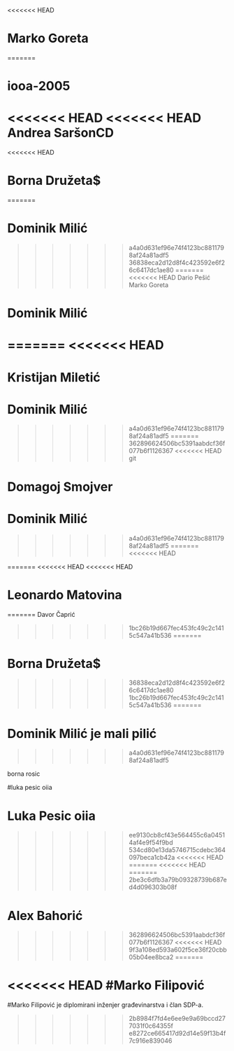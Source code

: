 <<<<<<< HEAD
# Marko Goreta
=======
# iooa-2005
<<<<<<< HEAD
<<<<<<< HEAD
Andrea SaršonCD 
=======
<<<<<<< HEAD
# Borna Družeta$
=======
# Dominik Milić
>>>>>>> a4a0d631ef96e74f4123bc8811798af24a81adf5
>>>>>>> 36838eca2d12d8f4c423592e6f26c6417dc1ae80
=======
<<<<<<< HEAD
Dario Pešić
Marko Goreta
# Dominik Milić
=======
<<<<<<< HEAD
=======

Kristijan Miletić
=======
# Dominik Milić
>>>>>>> a4a0d631ef96e74f4123bc8811798af24a81adf5
=======
>>>>>>> 362896624506bc5391aabdcf36f077b6f1126367
<<<<<<< HEAD
git




Domagoj Smojver
=======
# Dominik Milić
>>>>>>> a4a0d631ef96e74f4123bc8811798af24a81adf5
=======
<<<<<<< HEAD

=======
<<<<<<< HEAD
<<<<<<< HEAD
# Leonardo Matovina
=======
Davor Čaprić
>>>>>>> 1bc26b19d667fec453fc49c2c1415c547a41b536
=======
# Borna Družeta$
>>>>>>> 36838eca2d12d8f4c423592e6f26c6417dc1ae80
>>>>>>> 1bc26b19d667fec453fc49c2c1415c547a41b536
=======
# Dominik Milić je mali pilić
>>>>>>> a4a0d631ef96e74f4123bc8811798af24a81adf5




borna rosic











#luka pesic oiia
# Luka Pesic oiia
>>>>>>> ee9130cb8cf43e564455c6a04514af4e9f54f9bd
>>>>>>> 534cd80e13da5746715cdebc364097beca1cb42a
<<<<<<< HEAD
=======
<<<<<<< HEAD
=======
>>>>>>> 2be3c6dfb3a79b09328739b687ed4d096303b08f
# Alex Bahorić
>>>>>>> 362896624506bc5391aabdcf36f077b6f1126367
<<<<<<< HEAD
>>>>>>> 9f3a108ed593a602f5ce36f20cbb05b04ee8bca2
=======
 


<<<<<<< HEAD
#Marko Filipović
=======
#Marko Filipović  je diplomirani inženjer građevinarstva i član SDP-a.
>>>>>>> 2b8984f7fd4e6ee9e9a69bccd277031f0c64355f
>>>>>>> e8272ce665417d92d14e59f13b4f7c916e839046

